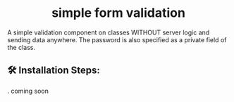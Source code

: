 <h1 align="center" id="title">simple form validation</h1>

<p id="description">A simple validation component on classes WITHOUT server logic and sending data anywhere. The password is also specified as a private field of the class.</p>

<h2>🛠️ Installation Steps:</h2>

<p>. coming soon</p>
